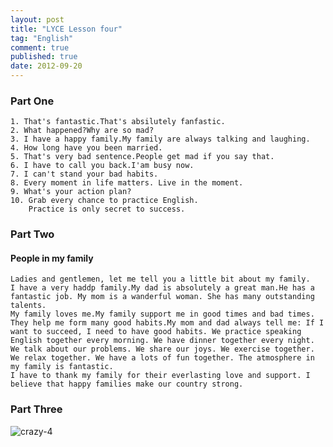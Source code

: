 ```yaml
---
layout: post
title: "LYCE Lesson four"
tag: "English"
comment: true
published: true
date: 2012-09-20
---
```


### Part One

	1. That's fantastic.That's absilutely fanfastic.
	2. What happened?Why are so mad?
	3. I have a happy family.My family are always talking and laughing.
	4. How long have you been married.
	5. That's very bad sentence.People get mad if you say that.
	6. I have to call you back.I'am busy now.
	7. I can't stand your bad habits.
	8. Every moment in life matters. Live in the moment.
	9. What's your action plan?
	10. Grab every chance to practice English.
		Practice is only secret to success.
	
### Part Two 
#### People in my family

```
Ladies and gentlemen, let me tell you a little bit about my family.
I have a very haddp family.My dad is absolutely a great man.He has a fantastic job. My mom is a wanderful woman. She has many outstanding talents.
My family loves me.My family support me in good times and bad times. They help me form many good habits.My mom and dad always tell me: If I want to succeed, I need to have good habits. We practice speaking English together every morning. We have dinner together every night. We talk about our problems. We share our joys. We exercise together. We relax together. We have a lots of fun together. The atmosphere in my family is fantastic.
I have to thank my family for their everlasting love and support. I believe that happy families make our country strong. 
```	

### Part Three

![crazy-4](/tec/images/crazy-4.jpg)
